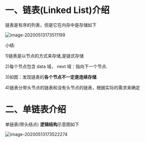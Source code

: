 # 一、链表(Linked List)介绍

链表是有序的列表，但是它在内存中是存储如下

![image-20200513173511199](https://gitee.com/BlacksJack/picture-bed/raw/master/img/20200910181904.png)

小结:

1)链表是以节点的方式来存储,是链式存储

2)每个节点包含 data 域， next 域：指向下一个节点.

3)如图：发现链表的**各个节点不一定是连续存储**.

4)链表分带头节点的链表和没有头节点的链表，根据实际的需求来确定

# 二、单链表介绍

单链表(带头结点) **逻辑结构**示意图如下

![image-20200513173522274](https://gitee.com/BlacksJack/picture-bed/raw/master/img/20200910181905.png)